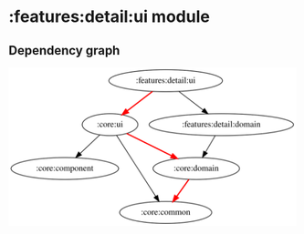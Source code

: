 # :features:detail:ui module
## Dependency graph
![Dependency graph](../../../docs/images/graphs/dep_graph_features_detail_ui.svg)

